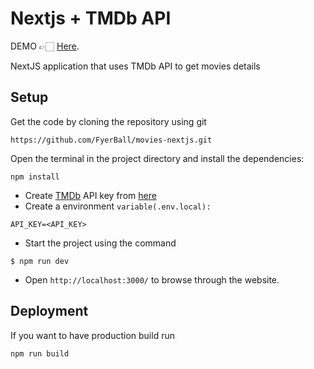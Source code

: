 # Nextjs + TMDb API

DEMO 👉🏻 [Here](https://nextjs-movies-seven.vercel.app/).

NextJS application that uses TMDb API to get movies details

## Setup

Get the code by cloning the repository using git

```
https://github.com/FyerBall/movies-nextjs.git
```

Open the terminal in the project directory and install the dependencies:

```
npm install
```

- Create [TMDb](https://www.themoviedb.org/) API key from [here](https://developers.themoviedb.org/3/getting-started/introduction_)
- Create a environment `variable(.env.local):`

```
API_KEY=<API_KEY>
```

- Start the project using the command

```
$ npm run dev
```

- Open `http://localhost:3000/` to browse through the website.

## Deployment

If you want to have production build run

```
npm run build
```
